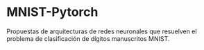 # MNIST-Pytorch
Propuestas de arquitecturas de redes neuronales que resuelven el problema de clasificación de dígitos manuscritos MNIST.
